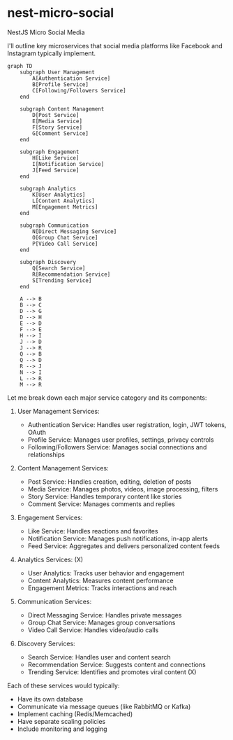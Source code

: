 # nest-micro-social

NestJS Micro Social Media

I'll outline key microservices that social media platforms like Facebook and Instagram typically implement.

```mermaid
graph TD
    subgraph User Management
        A[Authentication Service]
        B[Profile Service]
        C[Following/Followers Service]
    end

    subgraph Content Management
        D[Post Service]
        E[Media Service]
        F[Story Service]
        G[Comment Service]
    end

    subgraph Engagement
        H[Like Service]
        I[Notification Service]
        J[Feed Service]
    end

    subgraph Analytics
        K[User Analytics]
        L[Content Analytics]
        M[Engagement Metrics]
    end

    subgraph Communication
        N[Direct Messaging Service]
        O[Group Chat Service]
        P[Video Call Service]
    end

    subgraph Discovery
        Q[Search Service]
        R[Recommendation Service]
        S[Trending Service]
    end

    A --> B
    B --> C
    D --> G
    D --> H
    E --> D
    F --> E
    H --> I
    J --> D
    J --> R
    Q --> B
    Q --> D
    R --> J
    N --> I
    L --> R
    M --> R

```

Let me break down each major service category and its components:

1. User Management Services:

   - Authentication Service: Handles user registration, login, JWT tokens, OAuth
   - Profile Service: Manages user profiles, settings, privacy controls
   - Following/Followers Service: Manages social connections and relationships

2. Content Management Services:

   - Post Service: Handles creation, editing, deletion of posts
   - Media Service: Manages photos, videos, image processing, filters
   - Story Service: Handles temporary content like stories
   - Comment Service: Manages comments and replies

3. Engagement Services:

   - Like Service: Handles reactions and favorites
   - Notification Service: Manages push notifications, in-app alerts
   - Feed Service: Aggregates and delivers personalized content feeds

4. Analytics Services: (X)

   - User Analytics: Tracks user behavior and engagement
   - Content Analytics: Measures content performance
   - Engagement Metrics: Tracks interactions and reach

5. Communication Services:

   - Direct Messaging Service: Handles private messages
   - Group Chat Service: Manages group conversations
   - Video Call Service: Handles video/audio calls

6. Discovery Services:
   - Search Service: Handles user and content search
   - Recommendation Service: Suggests content and connections
   - Trending Service: Identifies and promotes viral content (X)

Each of these services would typically:

- Have its own database
- Communicate via message queues (like RabbitMQ or Kafka)
- Implement caching (Redis/Memcached)
- Have separate scaling policies
- Include monitoring and logging
